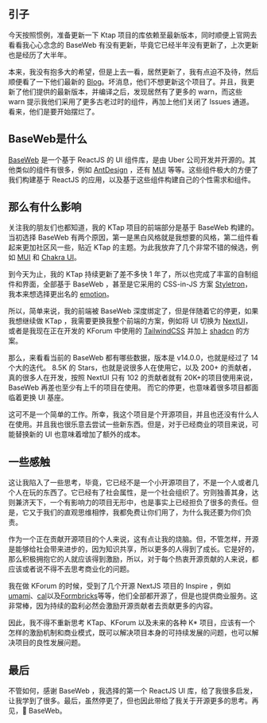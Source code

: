 ## 引子

今天按照惯例，准备更新一下 Ktap 项目的库依赖至最新版本，同时顺便上官网去看看我心心念念的 BaseWeb 有没有更新，毕竟它已经半年没有更新了，上次更新也是经历了大半年。

本来，我没有抱多大的希望，但是上去一看，居然更新了，我有点迫不及待，然后顺便看了一下他们最新的 [Blog](https://baseweb.design/blog/open-source-engagement/)。坏消息，他们不想更新这个项目了。并且，我更新了他们提供的最新版本，并编译之后，发现居然有了更多的 warn，而这些 warn 提示我他们采用了更多古老过时的组件，再加上他们关闭了 Issues 通道。看来，他们是要开始摆烂了。

## BaseWeb是什么

[BaseWeb](https://baseweb.design/) 是一个基于 ReactJS 的 UI 组件库，是由 Uber 公司开发并开源的。其他类似的组件有很多，例如 [AntDesign](https://ant.design) ，还有 [MUI](https://mui.com/) 等等。这些组件极大的方便了我们构建基于 ReactJS 的应用，以及基于这些组件构建自己的个性需求和组件。

## 那么有什么影响

关注我的朋友们也都知道，我的 KTap 项目的前端部分是基于 BaseWeb 构建的。当初选择 BaseWeb 有两个原因，第一是黑白风格就是我想要的风格，第二组件看起来更加社区风一些，贴近 KTap 的主题。为此我放弃了几个非常不错的候选，例如 [MUI](https://mui.com/) 和 [Chakra UI](https://chakra-ui.com/)。

到今天为止，我的 KTap 持续更新了差不多快 1 年了，所以也完成了丰富的自制组件和界面，全部基于 BaseWeb ，甚至是它采用的 CSS-in-JS 方案 [Styletron](https://styletron.org/)，我本来想选择更出名的 [emotion](https://emotion.sh/)。

所以，简单来说，我的前端被 BaseWeb 深度绑定了，但是伴随着它的停更，如果我想继续做 KTap ，我需要更换我整个前端的方案，例如将 UI 切换为 [NextUI](https://nextui.org/)，或者是我现在正在开发的 KForum 中使用的 [TailwindCSS](https://tailwindcss.com/) 并加上 [shadcn](https://ui.shadcn.com/) 的方案。

那么，来看看当前的 BaseWeb 都有哪些数据，版本是 v14.0.0，也就是经过了 14 个大的迭代。 8.5K 的 Stars，也就是说很多人在使用它，以及 200+ 的贡献者，真的很多人在开发，按照 NextUI 只有 102 的贡献者就有 20K+的项目使用来说，BaseWeb 再差也至少有上千的项目在使用。 而它的停更，也意味着很多项目都面临着更换 UI 基座。

这可不是一个简单的工作。所幸，我这个项目是个开源项目，并且也还没有什么人在使用。并且我也很乐意去尝试一些新东西。但是，对于已经商业的项目来说，可能替换新的 UI 也意味着增加了额外的成本。

## 一些感触

这让我陷入了一些思考，毕竟，它已经不是一个小开源项目了，不是一个人或者几个人在玩的东西了。它已经有了社会属性，是一个社会组织了。穷则独善其身，达则兼济天下，一个有影响力的项目无形中，也是事实上已经担负了很多的责任。但是，它又于我们的直观思维相悖，我都免费让你们用了，为什么我还要为你们负责。

作为一个正在贡献开源项目的个人来说，这有点让我的烧脑。但，不管怎样，开源是能够给社会带来进步的，因为知识共享，所以更多的人得到了成长。它是好的，那么积极拥抱它的人就应该得到激励，所以，对于每个热衷开源贡献的人来说，都应该或者说不得不去思考商业化的问题。

我在做 KForum 的时候，受到了几个开源 NextJS 项目的 Inspire ，例如 [umami](https://umami.is)、[cal](https://cal.com/)以及[Formbricks](https://formbricks.com/)等等，他们全部都开源了，但是也提供商业服务。这非常棒，因为持续的盈利必然会激励开源贡献者去贡献更多的内容。

因此，我不得不重新思考 KTap、KForum 以及未来的各种 K* 项目，应该有一个怎样的激励机制和商业模式，既可以解决项目本身的可持续发展的问题，也可以解决项目的良性发展问题。

## 最后

不管如何，感谢 BaseWeb ，我选择的第一个 ReactJS UI 库，给了我很多启发，让我学到了很多。最后，虽然停更了，但也因此带给了我关于开源更多的思考。再见，🫡 BaseWeb。
